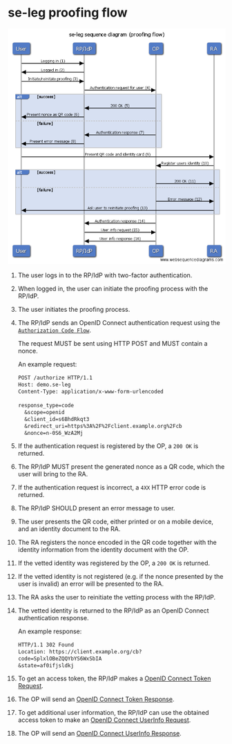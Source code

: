 # se-leg proofing flow

![sequence diagram](/oidc_flow_sequence_diagram.png)

1. The user logs in to the RP/IdP with two-factor authentication.
2. When logged in, the user can initiate the proofing process with the RP/IdP.
3. The user initiates the proofing process.
4. The RP/IdP sends an OpenID Connect authentication request using the
   [`Authorization Code Flow`](http://openid.net/specs/openid-connect-core-1_0.html#CodeFlowAuth).

   The request MUST be sent using HTTP POST and MUST contain a nonce.

   An example request:
   ```
   POST /authorize HTTP/1.1
   Host: demo.se-leg
   Content-Type: application/x-www-form-urlencoded

   response_type=code
     &scope=openid
     &client_id=s6BhdRkqt3
     &redirect_uri=https%3A%2F%2Fclient.example.org%2Fcb
     &nonce=n-0S6_WzA2Mj
   ```
5. If the authentication request is registered by the OP, a `200 OK` is
   returned.
6. The RP/IdP MUST present the generated nonce as a QR code, which the user will
   bring to the RA.
7. If the authentication request is incorrect, a `4XX` HTTP error code is
   returned.
8. The RP/IdP SHOULD present an error message to user.
9. The user presents the QR code, either printed or on a mobile device, and an 
   identity document to the RA.
10. The RA registers the nonce encoded in the QR code together with the identity
    information from the identity document with the OP.
11. If the vetted identity was registered by the OP, a `200 OK` is returned.
12. If the vetted identity is not registered (e.g. if the nonce presented by
    the user is invalid) an error will be presented to the RA.
13. The RA asks the user to reinitiate the vetting process with the RP/IdP.
14. The vetted identity is returned to the RP/IdP as an OpenID Connect
    authentication response.

    An example response:
    ```
    HTTP/1.1 302 Found
    Location: https://client.example.org/cb?
    code=SplxlOBeZQQYbYS6WxSbIA
    &state=af0ifjsldkj
    ```
15. To get an access token, the RP/IdP makes a [OpenID Connect Token Request](http://openid.net/specs/openid-connect-core-1_0.html#TokenRequest).
16. The OP will send an [OpenID Connect Token Response](http://openid.net/specs/openid-connect-core-1_0.html#TokenResponse).
17. To get additional user information, the RP/IdP can use the obtained access token
    to make an [OpenID Connect UserInfo Request](http://openid.net/specs/openid-connect-core-1_0.html#UserInfoRequest).
18. The OP will send an [OpenID Connect UserInfo Response](http://openid.net/specs/openid-connect-core-1_0.html#UserInfoResponse).

